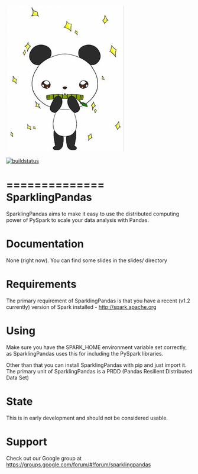 ![logo](img/sparkling_panda.jpg)

[![buildstatus](https://travis-ci.org/holdenk/sparklingpandas.svg?branch=master)](https://travis-ci.org/holdenk/sparklingpandas)

==============
SparklingPandas
==============

SparklingPandas aims to make it easy to use the distributed computing power
of PySpark to scale your data analysis with Pandas.

Documentation
=========

None (right now). You can find some slides in the slides/ directory

Requirements
=========

The primary requirement of SparklingPandas is that you have a recent (v1.2
currently) version of Spark installed - <http://spark.apache.org>

Using
=========

Make sure you have the SPARK_HOME environment variable set correctly, as
SparklingPandas uses this for including the PySpark libraries.

Other than that you can install SparklingPandas with pip and just import it.
The primary unit of SparklingPandas is a PRDD (Pandas Resillent Distributed
Data Set)

State
=========

This is in early development and should not be considered usable.

Support
=========

Check out our Google group at https://groups.google.com/forum/#!forum/sparklingpandas
